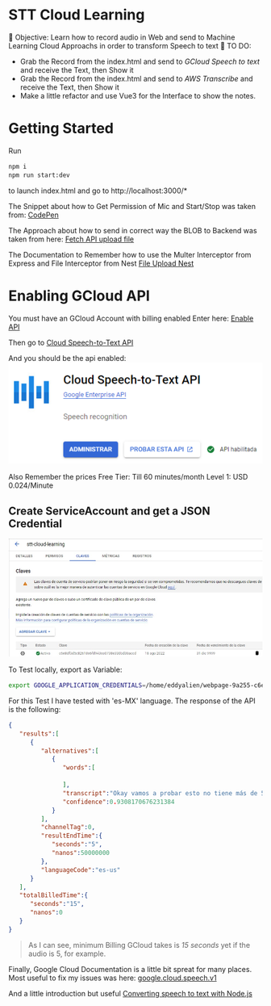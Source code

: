 # STT Cloud Learning

🎯 Objective: Learn how to record audio in Web and send to Machine Learning Cloud Approachs in order to transform Speech to text
📖 TO DO:
- Grab the Record from the index.html and send to *GCloud Speech to text* and receive the Text, then Show it
- Grab the Record from the index.html and send to *AWS Transcribe* and receive the Text, then Show it
- Make a little refactor and use Vue3 for the Interface to show the notes.

# Getting Started

Run
```bash
npm i
npm run start:dev
```
to launch index.html and go to http://localhost:3000/*

The Snippet about how to Get Permission of Mic and Start/Stop was taken from:
[CodePen](https://codepen.io/Sambego/pen/ZBPbbR)

The Approach about how to send in correct way the BLOB to Backend was taken from here:
[Fetch API upload file](https://openjavascript.info/2022/06/08/how-to-upload-a-file-using-the-fetch-api/)

The Documentation to Remember how to use the Multer Interceptor from Express and File Interceptor from Nest
[File Upload Nest](https://docs.nestjs.com/techniques/file-upload)


# Enabling GCloud API
You must have an GCloud Account with billing enabled
Enter here:
[Enable API](https://console.cloud.google.com/apis/enableflow?apiid=texttospeech.googleapis.com&authuser=1)

Then go to 
[Cloud Speech-to-Text API](https://console.cloud.google.com/marketplace/product/google/speech.googleapis.com?q=search&referrer=search&authuser=1&project=webpage-9a255)

And you should be the api enabled:
![API Cloud](docs/images/stt-api.png)

Also Remember the prices
Free Tier: Till 60 minutes/month
Level 1: USD 0.024/Minute

## Create ServiceAccount and get a JSON Credential
![API Cloud](docs/images/GCloudAccountService.jpg)

To Test locally, export as Variable:
```bash
export GOOGLE_APPLICATION_CREDENTIALS=/home/eddyalien/webpage-9a255-c6e8df3d5c82.json
```

For this Test I have tested with 'es-MX' language.
The response of the API is the following:
```json
{
   "results":[
      {
         "alternatives":[
            {
               "words":[
                  
               ],
               "transcript":"Okay vamos a probar esto no tiene más de 5 segundos",
               "confidence":0.9308170676231384
            }
         ],
         "channelTag":0,
         "resultEndTime":{
            "seconds":"5",
            "nanos":50000000
         },
         "languageCode":"es-us"
      }
   ],
   "totalBilledTime":{
      "seconds":"15",
      "nanos":0
   }
}
```

> As I can see, minimum Billing GCloud takes is *15 seconds* yet if the audio is 5, for example.

Finally, Google Cloud Documentation is a little bit spreat for many places.
Most useful to fix my issues was here:
[google.cloud.speech.v1](https://cloud.google.com/speech-to-text/docs/reference/rpc/google.cloud.speech.v1#google.cloud.speech.v1.StreamingRecognitionConfig)

And a little introduction but useful
[Converting speech to text with Node.js](https://youtu.be/naZ8oEKuR44)